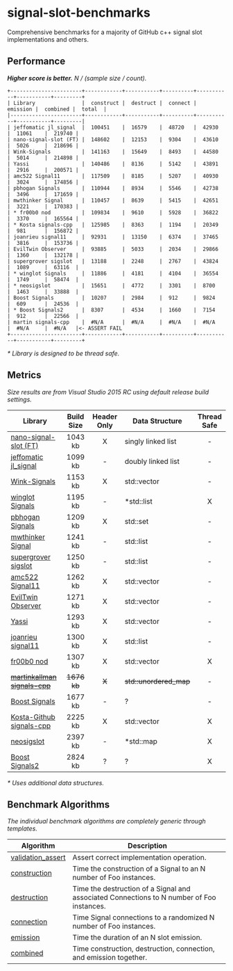 # signal-slot-benchmarks

Comprehensive benchmarks for a majority of GitHub c++ signal slot implementations and others.

Performance
-----------

**_Higher score is better._** _N / (sample size / count)._

```
+-----------------------+------------+-----------+----------+-----------+-----------+---------+
| Library               |  construct |  destruct |  connect |  emission |  combined |  total  |
|-----------------------+------------+-----------+----------+-----------+-----------+---------|
| jeffomatic jl_signal  |  100451    |  16579    |  48720   |  42930    |  11061    |  219740 |
| nano-signal-slot (FT) |  148602    |  12153    |  9304    |  43610    |  5026     |  218696 |
| Wink-Signals          |  141163    |  15649    |  8493    |  44580    |  5014     |  214898 |
| Yassi                 |  140486    |  8136     |  5142    |  43891    |  2916     |  200571 |
| amc522 Signal11       |  117509    |  8185     |  5207    |  40930    |  3024     |  174856 |
| pbhogan Signals       |  110944    |  8934     |  5546    |  42738    |  3496     |  171659 |
| mwthinker Signal      |  110457    |  8639     |  5415    |  42651    |  3221     |  170383 |
| * fr00b0 nod          |  109834    |  9610     |  5928    |  36822    |  3370     |  165564 |
| * Kosta signals-cpp   |  125985    |  8363     |  1194    |  20349    |  981      |  156872 |
| joanrieu signal11     |  92931     |  13150    |  6374    |  37465    |  3816     |  153736 |
| EvilTwin Observer     |  93885     |  5033     |  2034    |  29866    |  1360     |  132178 |
| supergrover sigslot   |  13188     |  2248     |  2767    |  43824    |  1089     |  63116  |
| * winglot Signals     |  11886     |  4181     |  4104    |  36554    |  1749     |  58474  |
| * neosigslot          |  15651     |  4772     |  3301    |  8700     |  1463     |  33888  |
| Boost Signals         |  10207     |  2984     |  912     |  9824     |  609      |  24536  |
| * Boost Signals2      |  8307      |  4534     |  1660    |  7154     |  912      |  22566  |
| martin signals-cpp    |  #N/A      |  #N/A     |  #N/A    |  #N/A     |  #N/A     |  #N/A   |<- ASSERT FAIL
+-----------------------+------------+-----------+----------+-----------+-----------+---------+
```
_* Library is designed to be thread safe._

Metrics
-------

_Size results are from Visual Studio 2015 RC using default release build settings._

| Library | Build Size | Header Only | Data Structure | Thread Safe |
| ------- |:----------:|:-----------:| -------------- |:-----------:|
| [nano-signal-slot (FT)](https://github.com/NoAvailableAlias/nano-signal-slot/tree/FT) | 1043 kb | X | singly linked list | - |
| [jeffomatic jl_signal](https://github.com/jeffomatic/jl_signal) | 1099 kb | - | doubly linked list | - |
| [Wink-Signals](https://github.com/miguelmartin75/Wink-Signals) | 1153 kb | X | std::vector | - |
| [winglot Signals](https://github.com/winglot/Signals) | 1195 kb | - | *std::list | X |
| [pbhogan Signals](https://github.com/pbhogan/Signals) | 1209 kb | X | std::set | - |
| [mwthinker Signal](https://github.com/mwthinker/Signal) | 1241 kb | - | std::list | - |
| [supergrover sigslot](https://github.com/supergrover/sigslot) | 1250 kb | - | std::list | - |
| [amc522 Signal11](https://github.com/amc522/Signal11) | 1262 kb | X | std::vector | - |
| [EvilTwin Observer](http://eviltwingames.com/blog/the-observer-pattern-revisited/) | 1271 kb | X | std::vector | - |
| [Yassi](http://www.codeproject.com/Articles/867044/Yassi-Yet-Another-Signal-Slot-Implementation) | 1293 kb | X | std::vector | - |
| [joanrieu signal11](https://github.com/joanrieu/signal11) | 1300 kb | X | std::list | - |
| [fr00b0 nod](https://github.com/fr00b0/nod) | 1307 kb | X | std::vector | X |
| ~~[martinkallman signals-cpp](https://github.com/martinkallman/signals-cpp)~~ | ~~1676 kb~~ | ~~X~~ | ~~std::unordered_map~~ | - |
| [Boost Signals](http://www.boost.org/doc/libs/1_56_0/doc/html/signals.html) | 1677 kb | - | ? | - |
| [Kosta-Github signals-cpp](https://github.com/Kosta-Github/signals-cpp) | 2225 kb | X | std::vector | X |
| [neosigslot](http://www.i42.co.uk/stuff/neosigslot.htm) | 2397 kb | - | *std::map | X |
| [Boost Signals2](http://www.boost.org/doc/libs/1_58_0/doc/html/signals2.html) | 2824 kb | ? | ? | X |

_* Uses additional data structures._

Benchmark Algorithms
--------------------

_The individual benchmark algorithms are completely generic through templates._

| Algorithm | Description |
| --------- | ----------- |
| [validation_assert](https://github.com/NoAvailableAlias/signal-slot-benchmarks/blob/master/benchmark.hpp#L21) | Assert correct implementation operation. |
| [construction](https://github.com/NoAvailableAlias/signal-slot-benchmarks/blob/master/benchmark.hpp#L50) | Time the construction of a Signal to an N number of Foo instances. |
| [destruction](https://github.com/NoAvailableAlias/signal-slot-benchmarks/blob/master/benchmark.hpp#L71) | Time the destruction of a Signal and associated Connections to N number of Foo instances. |
| [connection](https://github.com/NoAvailableAlias/signal-slot-benchmarks/blob/master/benchmark.hpp#L101) | Time Signal connections to a randomized N number of Foo instances. |
| [emission](https://github.com/NoAvailableAlias/signal-slot-benchmarks/blob/master/benchmark.hpp#L129) | Time the duration of an N slot emission. |
| [combined](https://github.com/NoAvailableAlias/signal-slot-benchmarks/blob/master/benchmark.hpp#L159) | Time construction, destruction, connection, and emission together. |
